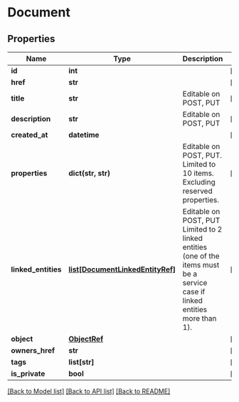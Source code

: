 # Document

## Properties
Name | Type | Description | Notes
------------ | ------------- | ------------- | -------------
**id** | **int** |  | [optional] 
**href** | **str** |  | [optional] 
**title** | **str** | Editable on POST, PUT | [optional] 
**description** | **str** | Editable on POST, PUT | [optional] 
**created_at** | **datetime** |  | [optional] 
**properties** | **dict(str, str)** | Editable on POST, PUT.  Limited to 10 items. Excluding reserved properties. | [optional] 
**linked_entities** | [**list[DocumentLinkedEntityRef]**](DocumentLinkedEntityRef.md) | Editable on POST, PUT  Limited to 2 linked entities (one of the items must be a service case if linked entities more than 1). | [optional] 
**object** | [**ObjectRef**](ObjectRef.md) |  | [optional] 
**owners_href** | **str** |  | [optional] 
**tags** | **list[str]** |  | [optional] 
**is_private** | **bool** |  | [optional] 

[[Back to Model list]](../README.md#documentation-for-models) [[Back to API list]](../README.md#documentation-for-api-endpoints) [[Back to README]](../README.md)

